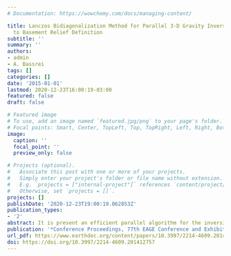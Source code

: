 ```yaml
---
# Documentation: https://wowchemy.com/docs/managing-content/

title: Lanczos Bidiagonalization Method for Parallel 3-D Gravity Inversion - Application
  to Basement Relief Definition
subtitle: ''
summary: ''
authors:
- admin
- A. Bassrei
tags: []
categories: []
date: '2015-01-01'
lastmod: 2020-12-23T16:00:19-03:00
featured: false
draft: false

# Featured image
# To use, add an image named `featured.jpg/png` to your page's folder.
# Focal points: Smart, Center, TopLeft, Top, TopRight, Left, Right, BottomLeft, Bottom, BottomRight.
image:
  caption: ''
  focal_point: ''
  preview_only: false

# Projects (optional).
#   Associate this post with one or more of your projects.
#   Simply enter your project's folder or file name without extension.
#   E.g. `projects = ["internal-project"]` references `content/project/deep-learning/index.md`.
#   Otherwise, set `projects = []`.
projects: []
publishDate: '2020-12-23T19:00:19.062853Z'
publication_types:
- '2'
abstract: It is present an efficient parallel algorithm for the inversion of 3-D gravity data, which goal is to estimate the depth of a sedimentary basin in which the density contrast varies parabolically with depth. The efficiency of the gravity inversion methods applied to the interpretation of sedimentary basins depends on the number of data and model parameters to be estimated, making it very poor when the number of parameters is very large. We present the simulation results with a synthetic model of a sedimentary basin inspired in a real situation, taking advantage of a parallel Levenberg-Marquardt algorithm implemented using both MPI and OpenMP. Lanczos bidiagonalization method has been used to obtain the solution for the linearized subproblem at each iteration. The idea of obtaining the solution of a large system of equations using the bidiagonalization procedure is quite useful in practical problems, and allows to implement selection methods for the optimal regularization parameter in an easy way, like the weighted generalized cross validation method, adopted in this work. The hybrid parallel implementation combined with Lanczos bidiagonalization allows us to achieve a significant reduction of the computational cost, which is otherwise very high due to the scale of the problem.
publication: '*Conference Proceedings, 77th EAGE Conference and Exhibition 2015, Volume 2015, p.1 - 5*'
url_pdf: https://www.earthdoc.org/content/papers/10.3997/2214-4609.201412757
doi: https://doi.org/10.3997/2214-4609.201412757
---
```


